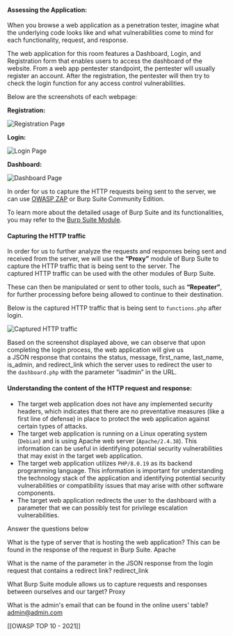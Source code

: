 #### Assessing the Application:

When you browse a web application as a penetration tester, imagine what the underlying code looks like and what vulnerabilities come to mind for each functionality, request, and response.

The web application for this room features a Dashboard, Login, and Registration form that enables users to access the dashboard of the website. From a web app pentester standpoint, the pentester will usually register an account. After the registration, the pentester will then try to check the login function for any access control vulnerabilities.

Below are the screenshots of each webpage:

**Registration:**

![Registration Page](https://tryhackme-images.s3.amazonaws.com/user-uploads/645b19f5d5848d004ab9c9e2/room-content/1b103a3eb8b3bda9f399da0702de7655.png)

**Login:**

![Login Page](https://tryhackme-images.s3.amazonaws.com/user-uploads/645b19f5d5848d004ab9c9e2/room-content/34f8072b8919303582352d6a1d914579.png)

**Dashboard:**

![Dashboard Page](https://tryhackme-images.s3.amazonaws.com/user-uploads/645b19f5d5848d004ab9c9e2/room-content/95f2bd55c06a13d47ab06ee6a8a0b6cd.png)

In order for us to capture the HTTP requests being sent to the server, we can use [OWASP ZAP](https://www.zaproxy.org/) or Burp Suite Community Edition.

To learn more about the detailed usage of Burp Suite and its functionalities, you may refer to the [Burp Suite Module](https://tryhackme.com/module/learn-burp-suite).

#### Capturing the HTTP traffic

In order for us to further analyze the requests and responses being sent and received from the server, we will use the **“Proxy”** module of Burp Suite to capture the HTTP traffic that is being sent to the server. The captured HTTP traffic can be used with the other modules of Burp Suite.

These can then be manipulated or sent to other tools, such as **“Repeater”**, for further processing before being allowed to continue to their destination. 

Below is the captured HTTP traffic that is being sent to `functions.php` after login.

![Captured HTTP traffic](https://tryhackme-images.s3.amazonaws.com/user-uploads/645b19f5d5848d004ab9c9e2/room-content/85d5720c06d8e1d993730cbf1a790849.png)

Based on the screenshot displayed above, we can observe that upon completing the login process, the web application will give us a JSON response that contains the status, message, first_name, last_name, is_admin, and redirect_link which the server uses to redirect the user to the `dashboard.php` with the parameter “isadmin” in the URL.

#### Understanding the content of the HTTP request and response:

- The target web application does not have any implemented security headers, which indicates that there are no preventative measures (like a first line of defense) in place to protect the web application against certain types of attacks.
- The target web application is running on a Linux operating system (`Debian`) and is using Apache web server (`Apache/2.4.38`). This information can be useful in identifying potential security vulnerabilities that may exist in the target web application.
- The target web application utilizes `PHP/8.0.19` as its backend programming language. This information is important for understanding the technology stack of the application and identifying potential security vulnerabilities or compatibility issues that may arise with other software components.
- The target web application redirects the user to the dashboard with a parameter that we can possibly test for privilege escalation vulnerabilities.

Answer the questions below

What is the type of server that is hosting the web application? This can be found in the response of the request in Burp Suite.
	Apache

What is the name of the parameter in the JSON response from the login request that contains a redirect link?
	redirect_link

What Burp Suite module allows us to capture requests and responses between ourselves and our target?
	Proxy

What is the admin's email that can be found in the online users' table?
	admin@admin.com

[[OWASP TOP 10 - 2021]]
